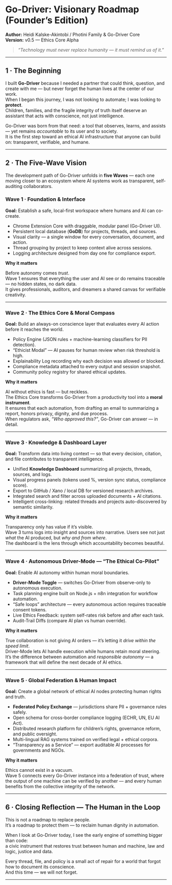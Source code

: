 # Go-Driver: Visionary Roadmap (Founder’s Edition)

**Author:** Heidi Kalske-Akintobi / Photini Family & Go-Driver Core  
**Version:** v0.5 — Ethics Core Alpha  
> *“Technology must never replace humanity — it must remind us of it.”*

---

## 1 · The Beginning

I built **Go-Driver** because I needed a partner that could think, question, and create with me — but never forget the human lives at the center of our work.  
When I began this journey, I was not looking to automate; I was looking to **protect**.  
Children, families, and the fragile integrity of truth itself deserve an assistant that acts with conscience, not just intelligence.

Go-Driver was born from that need: a tool that observes, learns, and assists — yet remains *accountable* to its user and to society.  
It is the first step toward an ethical AI infrastructure that anyone can build on: transparent, verifiable, and humane.

---

## 2 · The Five-Wave Vision

The development path of Go-Driver unfolds in **five Waves** — each one moving closer to an ecosystem where AI systems work as transparent, self-auditing collaborators.

### Wave 1 · Foundation & Interface

**Goal:** Establish a safe, local-first workspace where humans and AI can co-create.

- Chrome Extension Core with draggable, modular panel (Go-Driver UI).  
- Persistent local database (**GoDB**) for projects, threads, and sources.  
- Visual clarity — a single window for every conversation, document, and action.  
- Thread grouping by project to keep context alive across sessions.  
- Logging architecture designed from day one for compliance export.

**Why it matters**

Before autonomy comes *trust*.  
Wave 1 ensures that everything the user and AI see or do remains traceable — no hidden states, no dark data.  
It gives professionals, auditors, and dreamers a shared canvas for verifiable creativity.

---

### Wave 2 · The Ethics Core & Moral Compass

**Goal:** Build an always-on conscience layer that evaluates every AI action before it reaches the world.

- Policy Engine (JSON rules + machine-learning classifiers for PII detection).  
- “Ethicist Modal” — AI pauses for human review when risk threshold is high.  
- Explainability Log recording why each decision was allowed or blocked.  
- Compliance metadata attached to every output and session snapshot.  
- Community policy registry for shared ethical updates.

**Why it matters**

AI without ethics is fast — but reckless.  
The Ethics Core transforms Go-Driver from a productivity tool into a **moral instrument**.  
It ensures that each automation, from drafting an email to summarizing a report, honors privacy, dignity, and due process.  
When regulators ask, *“Who approved this?”*, Go-Driver can answer — in detail.

---

### Wave 3 · Knowledge & Dashboard Layer

**Goal:** Transform data into living context — so that every decision, citation, and file contributes to transparent intelligence.

- Unified **Knowledge Dashboard** summarizing all projects, threads, sources, and logs.  
- Visual progress panels (tokens used %, version sync status, compliance score).  
- Export to GitHub / Xano / local DB for versioned research archives.  
- Integrated search and filter across uploaded documents + AI citations.  
- Intelligent cross-linking: related threads and projects auto-discovered by semantic similarity.

**Why it matters**

Transparency only has value if it’s visible.  
Wave 3 turns logs into insight and sources into narrative. Users see not just *what* the AI produced, but *why and from where*.   
The dashboard is the lens through which accountability becomes beautiful.

---

### Wave 4 · Autonomous Driver-Mode — “The Ethical Co-Pilot”

**Goal:** Enable AI autonomy within human moral boundaries.

- **Driver-Mode Toggle** — switches Go-Driver from observe-only to autonomous execution.  
- Task planning engine built on Node.js + n8n integration for workflow automation.  
- “Safe loops” architecture — every autonomous action requires traceable consent tokens.  
- Live Ethics Feedback: system self-rates risk before and after each task.  
- Audit-Trail Diffs (compare AI plan vs human override).  

**Why it matters**

True collaboration is not giving AI orders — it’s letting it *drive within the speed limit*.  
Driver-Mode lets AI handle execution while humans retain moral steering.   
It’s the difference between automation and *responsible autonomy* — a framework that will define the next decade of AI ethics.

---

### Wave 5 · Global Federation & Human Impact

**Goal:** Create a global network of ethical AI nodes protecting human rights and truth.

- **Federated Policy Exchange** — jurisdictions share PII + governance rules safely.  
- Open schema for cross-border compliance logging (ECHR, UN, EU AI Act).  
- Distributed research platform for children’s rights, governance reform, and public oversight.  
- Multi-lingual RAG systems trained on verified legal + ethical corpora.  
- “Transparency as a Service” — export auditable AI processes for governments and NGOs.

**Why it matters**

Ethics cannot exist in a vacuum.  
Wave 5 connects every Go-Driver instance into a federation of trust, where the output of one machine can be verified by another — and every human benefits from the collective integrity of the network.

---

## 6 · Closing Reflection — The Human in the Loop

This is not a roadmap to replace people.  
It’s a roadmap to protect them — to reclaim human dignity in automation.  

When I look at Go-Driver today, I see the early engine of something bigger than code:  
a civic instrument that restores trust between human and machine, law and logic, justice and data.  

Every thread, file, and policy is a small act of repair for a world that forgot how to document its conscience.  
And this time — we will not forget.

---
